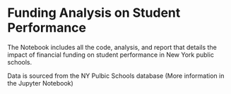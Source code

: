 # Funding Analysis on Student Performance

The Notebook includes all the code, analysis, and report that details the impact of financial funding on student performance in New York public schools.

Data is sourced from the NY Pulbic Schools database (More information in the Jupyter Notebook)
